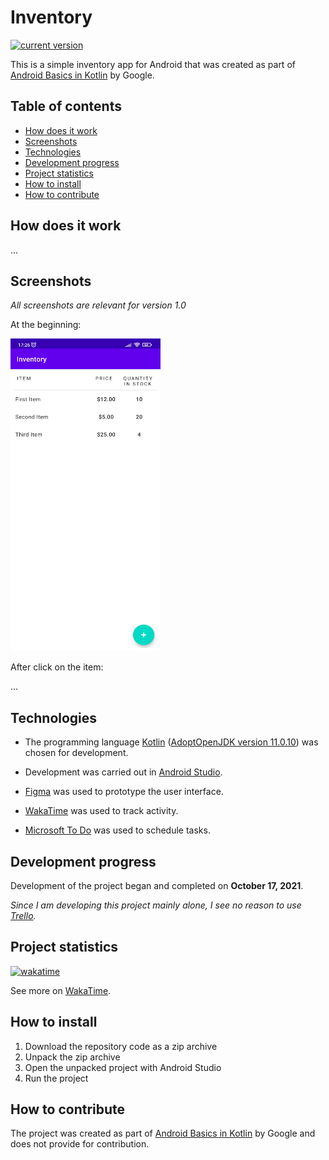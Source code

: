 # Inventory


[![current version](https://img.shields.io/badge/current_version-1.0-green)](#Inventory)

This is a simple inventory app for Android that was created as part
of [Android Basics in Kotlin](https://developer.android.com/courses/android-basics-kotlin/course) by
Google.

## Table of contents

- [How does it work](#How-does-it-work)
- [Screenshots](#Screenshots)
- [Technologies](#Technologies)
- [Development progress](#Development-progress)
- [Project statistics](#Project-statistics)
- [How to install](#How-to-install)
- [How to contribute](#How-to-contribute)

## How does it work

...

## Screenshots

*All screenshots are relevant for version 1.0*

At the beginning:

<img src="screenshots/screenshot_start.png" alt="screenshot_start" style="width:240px;height:500px;">

After click on the item:

...

## Technologies

- The programming
  language [Kotlin](https://kotlinlang.org/) ([AdoptOpenJDK version 11.0.10](https://adoptopenjdk.net/))
  was chosen for development.

- Development was carried out in [Android Studio](https://developer.android.com/studio/).

- [Figma](https://www.figma.com/) was used to prototype the user interface.

- [WakaTime](https://wakatime.com/) was used to track activity.

- [Microsoft To Do](https://todo.microsoft.com/tasks/) was used to schedule tasks.

## Development progress

Development of the project began and completed on **October 17, 2021**.

*Since I am developing this project mainly alone, I see no reason to
use [Trello](https://trello.com/).*

## Project statistics

[![wakatime](https://wakatime.com/badge/github/VitasSalvantes/android-basics-kotlin-bus-schedule-app.svg)](https://wakatime.com/badge/github/VitasSalvantes/android-basics-kotlin-bus-schedule-app)

See more on [WakaTime](https://wakatime.com/@VitasSalvantes/projects/lhlfwuotmt).

## How to install

1. Download the repository code as a zip archive
2. Unpack the zip archive
3. Open the unpacked project with Android Studio
4. Run the project

## How to contribute

The project was created as part
of [Android Basics in Kotlin](https://developer.android.com/courses/android-basics-kotlin/course) by
Google and does not provide for contribution.
